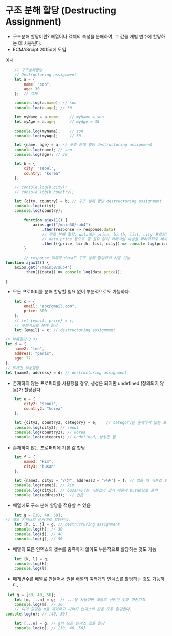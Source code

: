 # 구조 분해 할당 (Destructing Assignment)
* 구조분해 할당이란? 배열이나 객체의 속성을 분해하여, 그 값을 개별 변수에 할당하는 데 사용된다.
* ECMASrcipt 2015d에 도입

예시
```javascript
    // 구조분해할당
    // Destructuring assignment
    let a = {
        name: "son",
        age: 30
    };  // 객체

    console.log(a.name); // son
    console.log(a.age); // 30

    let myName = a.name;    // myName = son
    let myAge = a.age;      // myAge = 30

    console.log(myName);    // son
    console.log(myAge);     // 30

    let {name, age} = a; // 구조 분해 할당 destructuring assignment
    console.log(name); // son
    console.log(age); // 30
```
```javascript
    let b = {
        city: "seoul",
        country: "korea"
    };

    // console.log(b.city);
    // console.log(b.country);

    let {city, country} = b; // 구조 분해 할당 destructuring assignment
    console.log(city);
    console.log(country);
```

```javascript
        function ajax11() {
            axios.get("/main38/sub4")
                .then(response => response.data)
                // 구조 분해 할당. data에는 price, birth, list, city 프로퍼티가 있음
                // data.price 등으로 할 필요 없이 아래처럼 속성을 파라미터로 빼서 속성 이름만으로 쓸 수 있음
                .then(({price, birth, list, city}) => console.log(price)); // 3000
        }

        // response 객체의 data도 구조 분해 할당하여 사용 가능
function ajax12() {
    axios.get("/main38/sub4")
        .then(({data}) => console.log(data.price));

}
```

* 모든 프로퍼티를 분해 할당할 필요 없이 부분적으로도 가능하다.
```javascript
    let c = {
        email: "abc@gmail.com",
        price: 300
    };
    // let {email, price} = c;
    // 부분적으로 분해 할당
    let {email} = c; // destructuring assignment

/* 분해할당 2 */
let d = {
    name2: "lee",
    address: "paris",
    age: 77
};
// 두개만 부분할당
let {name2, address} = d; // destructuring assignment

```

* 존재하지 않는 프로퍼티를 사용했을 경우, 생성은 되지만 undefined (정의되지 않음)가 할당된다.
```javascript
    let e = {
        city2: "seoul",
        country2: "korea"
    };

    let {city2, country2, category} = e;    // category는 존재하지 않는 프로퍼티
    console.log(city2); // seoul
    console.log(country2); // korea
    console.log(category); // undefined, 생성은 됨
```

* 존재하지 않는 프로퍼티에 기본 값 할당
```javascript
    let f = {
        name3: "kim",
        city3: "busan"
    };

    let {name3, city3 = "인천", address3 = "신촌"} = f; // 없을 때 기본값 할당
    console.log(name3); // kim
    console.log(city3); // busan이라는 기본값이 있기 때문에 busan으로 출력
    console.log(address3);  // 신촌

```

* 배열에도 구조 분해 할당을 적용할 수 있음
```javascript
    let g = [30, 40, 50];
// 배열 인덱스의 순서대로 할당된다.
    let [h, i, j] = g; // destructuring assignment
    console.log(h); // 30
    console.log(i); // 40
    console.log(j); // 50
```

* 배열의 모든 인덱스의 갯수를 충족하지 않아도 부분적으로 할당하는 것도 가능
```javascript
    let [k, l] = g;
    console.log(k);
    console.log(l);
```

* 매개변수를 배열로 만들어서 원본 배열의 여러개의 인덱스를 할당하는 것도 가능하다.
```javascript
 let g = [30, 40, 50];
    let [m, ...n] = g;  // ...을 사용하면 배열로 선언한 것과 마찬가지. 
    console.log(m); // 30
    // 이미 할당된 m을 제외하고 나머지 인덱스의 값을 모두 할당한다.    
console.log(n); // [40, 50]

    let [...o] = g; // g의 모든 인덱스 값을 할당
    console.log(o); // [30, 40, 50]
```